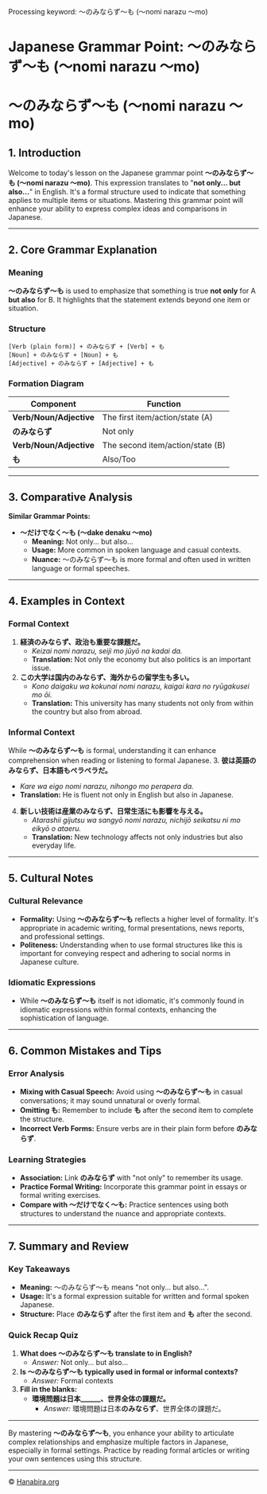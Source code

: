 Processing keyword: ～のみならず～も (〜nomi narazu 〜mo)
# Japanese Grammar Point: ～のみならず～も (〜nomi narazu 〜mo)
# ～のみならず～も (〜nomi narazu 〜mo)
## 1. Introduction
Welcome to today's lesson on the Japanese grammar point **～のみならず～も (〜nomi narazu 〜mo)**. This expression translates to "**not only... but also...**" in English. It's a formal structure used to indicate that something applies to multiple items or situations. Mastering this grammar point will enhance your ability to express complex ideas and comparisons in Japanese.

---
## 2. Core Grammar Explanation
### Meaning
**～のみならず～も** is used to emphasize that something is true **not only** for A **but also** for B. It highlights that the statement extends beyond one item or situation.
### Structure
```
[Verb (plain form)] + のみならず + [Verb] + も
[Noun] + のみならず + [Noun] + も
[Adjective] + のみならず + [Adjective] + も
```
### Formation Diagram
| Component                 | Function                              |
|---------------------------|---------------------------------------|
| **Verb/Noun/Adjective**   | The first item/action/state (A)       |
| **のみならず**           | Not only                               |
| **Verb/Noun/Adjective**   | The second item/action/state (B)      |
| **も**                   | Also/Too                              |
---
## 3. Comparative Analysis
**Similar Grammar Points:**
- **～だけでなく～も (〜dake denaku 〜mo)**
  - **Meaning:** Not only... but also...
  - **Usage:** More common in spoken language and casual contexts.
  - **Nuance:** ～のみならず～も is more formal and often used in written language or formal speeches.
---
## 4. Examples in Context
### Formal Context
1. **経済のみならず、政治も重要な課題だ。**
   - *Keizai nomi narazu, seiji mo jūyō na kadai da.*
   - **Translation:** Not only the economy but also politics is an important issue.
2. **この大学は国内のみならず、海外からの留学生も多い。**
   - *Kono daigaku wa kokunai nomi narazu, kaigai kara no ryūgakusei mo ōi.*
   - **Translation:** This university has many students not only from within the country but also from abroad.
### Informal Context
While **～のみならず～も** is formal, understanding it can enhance comprehension when reading or listening to formal Japanese.
3. **彼は英語のみならず、日本語もペラペラだ。**
   - *Kare wa eigo nomi narazu, nihongo mo perapera da.*
   - **Translation:** He is fluent not only in English but also in Japanese.
4. **新しい技術は産業のみならず、日常生活にも影響を与える。**
   - *Atarashii gijutsu wa sangyō nomi narazu, nichijō seikatsu ni mo eikyō o ataeru.*
   - **Translation:** New technology affects not only industries but also everyday life.
---
## 5. Cultural Notes
### Cultural Relevance
- **Formality:** Using **～のみならず～も** reflects a higher level of formality. It's appropriate in academic writing, formal presentations, news reports, and professional settings.
- **Politeness:** Understanding when to use formal structures like this is important for conveying respect and adhering to social norms in Japanese culture.
### Idiomatic Expressions
- While **～のみならず～も** itself is not idiomatic, it's commonly found in idiomatic expressions within formal contexts, enhancing the sophistication of language.
---
## 6. Common Mistakes and Tips
### Error Analysis
- **Mixing with Casual Speech:** Avoid using **～のみならず～も** in casual conversations; it may sound unnatural or overly formal.
- **Omitting も:** Remember to include **も** after the second item to complete the structure.
- **Incorrect Verb Forms:** Ensure verbs are in their plain form before **のみならず**.
### Learning Strategies
- **Association:** Link **のみならず** with "not only" to remember its usage.
- **Practice Formal Writing:** Incorporate this grammar point in essays or formal writing exercises.
- **Compare with ～だけでなく～も:** Practice sentences using both structures to understand the nuance and appropriate contexts.
---
## 7. Summary and Review
### Key Takeaways
- **Meaning:** ～のみならず～も means "not only... but also...".
- **Usage:** It's a formal expression suitable for written and formal spoken Japanese.
- **Structure:** Place **のみならず** after the first item and **も** after the second.
### Quick Recap Quiz
1. **What does ～のみならず～も translate to in English?**
   - *Answer:* Not only... but also...
2. **Is ～のみならず～も typically used in formal or informal contexts?**
   - *Answer:* Formal contexts
3. **Fill in the blanks:**
   - **環境問題は日本______、世界全体の課題だ。**
     - *Answer:* 環境問題は日本**のみならず**、世界全体の課題だ。
---
By mastering **～のみならず～も**, you enhance your ability to articulate complex relationships and emphasize multiple factors in Japanese, especially in formal settings. Practice by reading formal articles or writing your own sentences using this structure.


---

© [Hanabira.org](https://hanabira.org)
